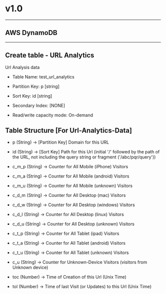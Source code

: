 # v1.0 #

------------
AWS DynamoDB
------------


---------------------------
Create table - URL Analytics
---------------------------
Url Analysis data

* Table Name: test_url_analytics
* Partition Key: p [string]
* Sort Key: id [string]

* Secondary Index: [NONE]
* Read/write capacity mode: On-demand

Table Structure [For Url-Analytics-Data]
---------------

* p (String)          -> [Partition Key] Domain for this URL
* id (String)         -> [Sort Key] Path for this Url (initial '/' followed by the path of the URL, not including the query string or fragment ('/abc/pqr/query'))

* c_m_p (String)      -> Counter for All Mobile (iPhone) Visitors
* c_m_a (String)      -> Counter for All Mobile (android) Visitors
* c_m_u (String)      -> Counter for All Mobile (unknown) Visitors
* c_d_m (String)      -> Counter for All Desktop (mac) Visitors
* c_d_w (String)      -> Counter for All Desktop (windows) Visitors
* c_d_l (String)      -> Counter for All Desktop (linux) Visitors
* c_d_u (String)      -> Counter for All Desktop (unknown) Visitors
* c_t_p (String)      -> Counter for All Tablet (ipad) Visitors
* c_t_a (String)      -> Counter for All Tablet (android) Visitors
* c_t_u (String)      -> Counter for All Tablet (unknown) Visitors
* c_u (String)        -> Counter for Unknown-Device Visitors (visitors from Unknown device)
* toc (Number)        -> Time of Creation of this Url (Unix Time)
* tol (Number)        -> Time of last Visit (or Updates) to this Url (Unix Time)
